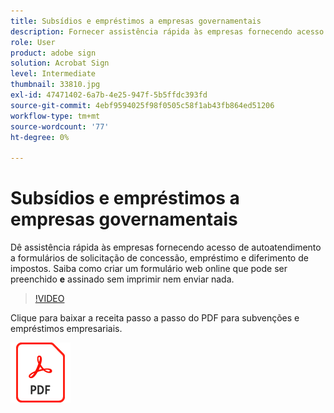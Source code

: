 ```yaml
---
title: Subsídios e empréstimos a empresas governamentais
description: Fornecer assistência rápida às empresas fornecendo acesso de autoatendimento a formulários de solicitação de concessão, empréstimo e diferimento de impostos
role: User
product: adobe sign
solution: Acrobat Sign
level: Intermediate
thumbnail: 33810.jpg
exl-id: 47471402-6a7b-4e25-947f-5b5ffdc393fd
source-git-commit: 4ebf9594025f98f0505c58f1ab43fb864ed51206
workflow-type: tm+mt
source-wordcount: '77'
ht-degree: 0%

---
```


# Subsídios e empréstimos a empresas governamentais

Dê assistência rápida às empresas fornecendo acesso de autoatendimento a formulários de solicitação de concessão, empréstimo e diferimento de impostos. Saiba como criar um formulário web online que pode ser preenchido **e** assinado sem imprimir nem enviar nada.

>[!VIDEO](https://video.tv.adobe.com/v/33810?quality=12&learn=on&hidetitle=true)

Clique para baixar a receita passo a passo do PDF para subvenções e empréstimos empresariais.

[![Baixar a Receita PDF](../assets/acrobat_PDF_96.png)](../assets/UseCaseRecipe-EN-CreatingWebForms.pdf)
